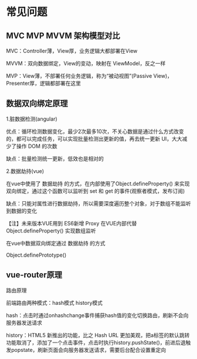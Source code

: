 # 常见问题

## MVC MVP MVVM 架构模型对比

MVC：Controller薄，View厚，业务逻辑大都部署在View

MVVM：双向数据绑定，View的变动，映射在 ViewModel，反之一样

MVP：View薄，不部署任何业务逻辑，称为“被动视图”(Passive View)，Presenter厚，逻辑都部署在这里



## 数据双向绑定原理

1.脏数据检测(angular)

优点：循环检测数据变化，最少2次最多10次，不关心数据是通过什么方式改变的，都可以完成任务，可以实现批量检测出更新的值，再去统一更新 UI，大大减少了操作 DOM 的次数

缺点：批量检测统一更新，低效也是相对的

2.数据劫持(vue)

在vue中使用了 数据劫持 的方式，在内部使用了Object.defineProperty() 来实现双向绑定，通过这个函数可以监听到 set 和 get 的事件(观察者模式，发布订阅)

缺点：只能对属性进行数据劫持，所以需要深度遍历整个对象，对于数组不能监听到数据的变化

【注】未来版本VUE用到 ES6新增 Proxy 在VUE内部代替Object.defineProperty() 实现数组监听

在vue中数据双向绑定通过 数据劫持 的方式

Object.definePrototype()



## vue-router原理

路由原理

前端路由两种模式：hash模式 history模式

hash：点击时通过onhashchange事件捕获hash值的变化切换路由，刷新不会向服务器发送请求

history：HTML5 新推出的功能，比之 Hash URL 更加美观，把a标签的默认跳转功能取消了，添加了一个点击事件，点击时执行history.pushState()，前进后退触发popstate，刷新页面会向服务器发送请求，需要后台配合设置重定向